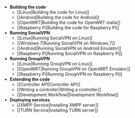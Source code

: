 * **Building the code**
    * [[Linux|Building the code for Linux]]
    * [[Android|Building the code for Android]]
    * [[OpenWRT|Building the code for OpenWRT malta]]
    * [[Raspberry Pi|Building the code for Raspberry Pi]]
* **Running SocialVPN**
    * [[Linux|Running SocialVPN on Linux]]
    * [[Windows 7|Running SocialVPN on Windows 7]]
    * [[Android|Running SocialVPN on Android Emulator]]
    * [[Raspberry Pi|Running SocialVPN on Raspberry Pi]]
* **Running GroupVPN**
    * [[Linux|Running GroupVPN on Linux]]
    * [[OpenWRT|Running GroupVPN on OpenWRT Emulator]]
    * [[Raspberry Pi|Running GroupVPN on Raspberry Pi]]
* **Extending the code**
    * [[Controller API|Controller API]]
    * [[Writing a controller|Writing a controller]]
    * [[Development Workflow|Development Workflow]]
* **Deploying services**
    * [[XMPP Service|Installing XMPP server]]
    * [[TURN Service|Installing TURN server]]

